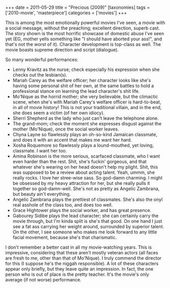 +++
date = 2011-05-29
title = "Precious (2009)"
[taxonomies]
tags = ['2010-movie', 'masterpiece']
categories = ['movies']
+++

This is among the most emotionally powerful movies I've seen, a movie
with a social message, without the preaching; excellent direction,
superb cast. The story shown is the most horrific showcase of domestic
abuse I've seen yet (EG, mother yells something like "I should have
aborted your ass!", and that's not the worst of it). Character
development is top-class as well. The movie boasts supreme direction and
script (dialogue).

So many wonderful performances:

-   Lenny Kravitz as the nurse; check especially his expression when she
    checks out the lesbian(s).
-   Mariah Carey as the welfare officer; her character looks like she's
    having some personal shit of her own, at the same battles to hold a
    professional stance on learning the lead character's shit life.
-   Mo'Nique as the horrid mother; she very believable, but the
    climactic scene, when she's with Mariah Carey's welfare officer is
    hard-to-beat, in all of movie history! This is not your traditional
    villain, and in the end, she does seem a victim (of her own idiocy).
-   Sherri Shepherd as the lady who just can't leave the telephone
    alone.
-   The grand-mom; check the moment she expresses disgust against the
    mother (Mo'Nique), once the social worker leaves.
-   Chyna Layne so flawlessly plays an oh-so-kind Jamaican classmate,
    and does it with an accent that makes me want her hard.
-   Xosha Roquemore so flawlessly plays a lound-mouthed, yet loving,
    classmate. I want her too.
-   Amina Robinson is the more serious, scarfaced classmate, who I want
    even harder than the rest. Shit, she's fuckin' gorgeous, and that
    whatever she's wearing on her head doesn't help my plight. Shit,
    this was supposed to be a review about acting talent. Yeah, ummm,
    she really rocks. I love her stree-wise sass. So god-damn charming.
    I might be obsessed by my heavy attraction for her, but she really
    pulls it together so god-damn-well. She's not as pretty as Angelic
    Zambrana, but beauty ain't everything.
-   Angelic Zambrana plays the prettiest of classmates. She's also the
    onyl real asshole of the class too, and does too well.
-   Grace Hightower plays the social worker, and has great presence.
-   Gabourey Sidibe plays the lead character; she can certainly carry
    the movie through, but I'm kinda split is she's that good. On one
    hand I just see a fat ass carrying her weight around, surrounded by
    superior talent. On the other, I see someone who makes me look
    forward to any little facial movement, because she's that
    charismatic.

I don't remember a better cast in all my movie-watching years. This is
impressive, considering that these aren't mostly veteran actors (all
faces are fresh to me, other than that of Mo'Nique). I truly commend
the director for this (I suppose he's the niggah responsible). A lot of
these characters appear only briefly, but they leave quite an
impression. In fact, the one person who is out of place is the pretty
teacher. It's the movie's only average (if not worse) performance.
